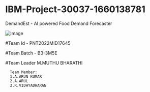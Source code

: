 # IBM-Project-30037-1660138781
DemandEst - AI powered Food Demand Forecaster


![image](https://user-images.githubusercontent.com/114051532/199456888-31223e19-ec55-44d6-b554-c63498124761.png)



#Team Id - PNT2022MID17645


#Team Batch - B3-3M5E


#Team Leader
      M.MUTHU BHARATHI
      
      Team Member:
      1.A.ARUN KUMAR
      2.A.ARUL
      3.R.VIDHYADHARAN
